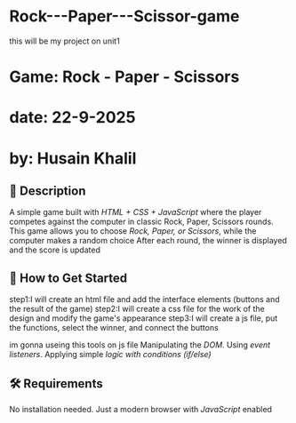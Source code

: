 # Rock---Paper---Scissor-game
this will be my project on unit1
 <!-- # HUSAIN KHALIL PROJICT README.MD -->
# Game: Rock - Paper - Scissors

# date: 22-9-2025

# by: Husain Khalil



## 📝 Description
A simple game built with *HTML + CSS + JavaScript* where the player competes against the computer in classic Rock, Paper, Scissors rounds.
This game allows you to choose *Rock, Paper, or Scissors*, while the computer makes a random choice
After each round, the winner is displayed and the score is updated

## 🚀 How to Get Started
 step1:I will create an html file and add the interface elements (buttons and the result of the game)
 step2:I will create a css file for the work of the design and modify the game's appearance
 step3:I will create a js file, put the functions, select the winner, and connect the buttons

im gonna useing this tools on js file
 Manipulating the *DOM*.
  Using *event listeners*.
 Applying simple *logic with conditions (if/else)*


## 🛠 Requirements
  No installation needed.
 Just a modern browser with *JavaScript* enabled
